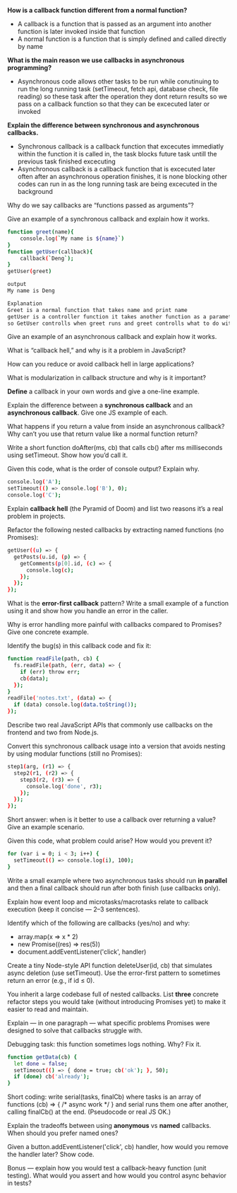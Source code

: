 **How is a callback function different from a normal function?**

- A callback is a function that is passed as an argument into another function is later invoked inside that function
- A normal function is a function that is simply defined and called directly by name

**What is the main reason we use callbacks in asynchronous programming?**

- Asynchronous code allows other tasks to be run while conutinuing to run the long running task (setTimeout, fetch api, database check, file reading) so these task after the operation they dont return results so we pass on a callback function so that they can be excecuted later or invoked

**Explain the difference between synchronous and asynchronous callbacks.**

- Synchronous callback is a callback function that excecutes immediatly within the function it is called in, the task blocks future task untill the previous task finished excecuting
- Asynchronous callback is a callback function that is excecuted later often after an asynchronous operation finishes, it is none blocking other codes can run in as the long running task are being excecuted in the background

Why do we say callbacks are “functions passed as arguments”?

Give an example of a synchronous callback and explain how it works.

```bash
function greet(name){
    console.log(`My name is ${name}`)
}
function getUser(callback){
    callback(`Deng`);
}
getUser(greet)

output
My name is Deng

Explanation
Greet is a normal function that takes name and print name
getUser is a controller function it takes another function as a parameter and deceides to run it
so GetUser controlls when greet runs and greet controlls what to do with the name and log it
```

Give an example of an asynchronous callback and explain how it works.

What is “callback hell,” and why is it a problem in JavaScript?

How can you reduce or avoid callback hell in large applications?

What is modularization in callback structure and why is it important?

**Define** a callback in your own words and give a one-line example.

Explain the difference between a **synchronous callback** and an **asynchronous callback**. Give one JS example of each.

What happens if you return a value from inside an asynchronous callback? Why can’t you use that return value like a normal function return?

Write a short function doAfter(ms, cb) that calls cb() after ms milliseconds using setTimeout. Show how you’d call it.

Given this code, what is the order of console output? Explain why.

```bash
console.log('A');
setTimeout(() => console.log('B'), 0);
console.log('C');
```

Explain **callback hell** (the Pyramid of Doom) and list two reasons it’s a real problem in projects.

Refactor the following nested callbacks by extracting named functions (no Promises):

```bash
getUser((u) => {
  getPosts(u.id, (p) => {
    getComments(p[0].id, (c) => {
      console.log(c);
    });
  });
});
```

What is the **error-first callback** pattern? Write a small example of a function using it and show how you handle an error in the caller.

Why is error handling more painful with callbacks compared to Promises? Give one concrete example.

Identify the bug(s) in this callback code and fix it:

```bash
function readFile(path, cb) {
  fs.readFile(path, (err, data) => {
    if (err) throw err;
    cb(data);
  });
}
readFile('notes.txt', (data) => {
  if (data) console.log(data.toString());
});
```

Describe two real JavaScript APIs that commonly use callbacks on the frontend and two from Node.js.

Convert this synchronous callback usage into a version that avoids nesting by using modular functions (still no Promises):

```bash
step1(arg, (r1) => {
  step2(r1, (r2) => {
    step3(r2, (r3) => {
      console.log('done', r3);
    });
  });
});
```

Short answer: when is it better to use a callback over returning a value? Give an example scenario.

Given this code, what problem could arise? How would you prevent it?

```bash
for (var i = 0; i < 3; i++) {
  setTimeout(() => console.log(i), 100);
}
```

Write a small example where two asynchronous tasks should run **in parallel** and then a final callback should run after both finish (use callbacks only).

Explain how event loop and microtasks/macrotasks relate to callback execution (keep it concise — 2–3 sentences).

Identify which of the following are callbacks (yes/no) and why:

- array.map(x => x * 2)
- new Promise((res) => res(5))
- document.addEventListener('click', handler)

Create a tiny Node-style API function deleteUser(id, cb) that simulates async deletion (use setTimeout). Use the error-first pattern to sometimes return an error (e.g., if id ≤ 0).

You inherit a large codebase full of nested callbacks. List **three** concrete refactor steps you would take (without introducing Promises yet) to make it easier to read and maintain.

Explain — in one paragraph — what specific problems Promises were designed to solve that callbacks struggle with.

Debugging task: this function sometimes logs nothing. Why? Fix it.

```bash
function getData(cb) {
  let done = false;
  setTimeout(() => { done = true; cb('ok'); }, 50);
  if (done) cb('already');
}
```

Short coding: write serial(tasks, finalCb) where tasks is an array of functions (cb) => { /* async work */ } and serial runs them one after another, calling finalCb() at the end. (Pseudocode or real JS OK.)

Explain the tradeoffs between using **anonymous** vs **named** callbacks. When should you prefer named ones?

Given a button.addEventListener('click', cb) handler, how would you remove the handler later? Show code.

Bonus — explain how you would test a callback-heavy function (unit testing). What would you assert and how would you control async behavior in tests?